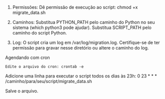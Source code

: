 1. Permissões: Dê permissão de execução ao script: chmod +x migrate_data.sh

2. Caminhos:
        Substitua PYTHON_PATH pelo caminho do Python no seu sistema (which python3 pode ajudar).
        Substitua SCRIPT_PATH pelo caminho do script Python.

3. Log: O script cria um log em /var/log/migration.log. Certifique-se de ter permissão para gravar nesse diretório ou altere o caminho do log.

Agendando com cron

    Edite o arquivo do cron: crontab -e

Adicione uma linha para executar o script todos os dias às 23h: 0 23 * * * /caminho/para/seu/script/migrate_data.sh

Salve o arquivo.
